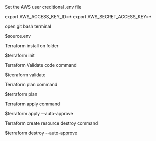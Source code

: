 Set the AWS user creditional .env file






export AWS_ACCESS_KEY_ID=*
export AWS_SECRET_ACCESS_KEY=*









open git bash terminal








$source.env





Terraform install on folder



$terraform init

Terraform Validate code command






$teeraform validate




Terraform plan command







$terraform plan

Terraform apply command









$terraform apply --auto-approve

Terraform create resource destroy command















$terraform destroy --auto-approve
